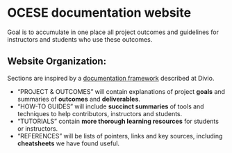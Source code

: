 # OCESE documentation website

Goal is to accumulate in one place all project outcomes and guidelines for instructors and students who use these outcomes.

## Website Organization:

Sections are inspired by a [documentation framework](https://documentation.divio.com/) described at Divio.

* “PROJECT & OUTCOMES” will contain explanations of project **goals** and summaries of **outcomes** and **deliverables**.
* “HOW-TO GUIDES” will include **succinct summaries** of tools and techniques to help contributors, instructors and students.
* “TUTORIALS” contain **more thorough learning resources** for students or instructors.
* “REFERENCES” will be lists of pointers, links and key sources, including **cheatsheets** we have found useful. 
